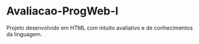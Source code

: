 # Avaliacao-ProgWeb-I
Projeto desenvolvido em HTML com intuito avaliativo e de conhecimentos da linguagem.
